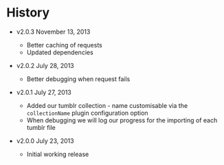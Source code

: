 # History

- v2.0.3 November 13, 2013
	- Better caching of requests
	- Updated dependencies

- v2.0.2 July 28, 2013
	- Better debugging when request fails

- v2.0.1 July 27, 2013
	- Added our tumblr collection - name customisable via the `collectionName` plugin configuration option
	- When debugging we will log our progress for the importing of each tumblr file

- v2.0.0 July 23, 2013
	- Initial working release
